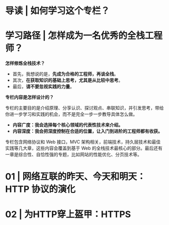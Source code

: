 # 导读 | 如何学习这个专栏？

# 学习路径 | 怎样成为一名优秀的全栈工程师？

**怎样修炼全栈技术？**

- 首先，我想说的是，**先成为合格的工程师，再谈全栈**。
- 其次，**在获取知识的基础上思考，尤其是从比较中思考**。
- 最后，**请不要忽视实践的力量**。

**专栏内容是怎样设计的？**

专栏的主要目的是介绍原理、分享认识、探讨观点、串联知识，并引发思考，带给你进一步学习和实践的机会，而不是完全一步一步教导具体怎么做。

- **内容广度：我会选择每个核心领域的代表性技术来介绍。**
- **内容深度：我会把深度控制在合适的位置，让入门到进阶的工程师都有收获。**

专栏包含网络协议和 Web 接口，MVC 架构相关，前端技术，持久层技术和最佳实践等几大章，这些内容会覆盖到基于 Web 的全栈技术最核心的部分。最后还有一章是综合性、自恰性强的专题，比如网站的性能优化、分页技术等。

# 01 | 网络互联的昨天、今天和明天：HTTP 协议的演化

# 02 | 为HTTP穿上盔甲：HTTPS























